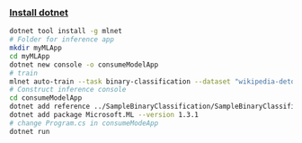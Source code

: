### [Install dotnet](https://dotnet.microsoft.com/learn/ml-dotnet/get-started-tutorial/install)

```bash
dotnet tool install -g mlnet
# Folder for inference app
mkdir myMLApp
cd myMLApp
dotnet new console -o consumeModelApp
# train
mlnet auto-train --task binary-classification --dataset "wikipedia-detox-250-line-data.tsv" --label-column-name "Sentiment" --max-exploration-time 10
# Construct inference console
cd consumeModelApp
dotnet add reference ../SampleBinaryClassification/SampleBinaryClassification.Model/
dotnet add package Microsoft.ML --version 1.3.1
# change Program.cs in consumeModeApp
dotnet run
```